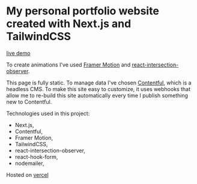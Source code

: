 # My personal portfolio website created with Next.js and TailwindCSS

[live demo](https://szymonprusak.vercel.app/)

To create animations I've used [Framer Motion](https://www.framer.com/developers/) and [react-intersection-observer](https://www.npmjs.com/package/react-intersection-observer).

This page is fully static. To manage data I've chosen [Contentful](https://www.contentful.com/), which is a headless CMS. To make this site easy to customize, it uses webhooks that allow me to re-build this site automatically every time I publish something new to Contentful.

Technologies used in this project: 
- Next.js,
- Contentful,
- Framer Motion,
- TailwindCSS,
- react-intersection-observer,
- react-hook-form,
- nodemailer,

Hosted on [vercel](https://vercel.com/)

